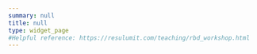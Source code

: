 ```yaml
---
summary: null
title: null
type: widget_page
#Helpful reference: https://resulumit.com/teaching/rbd_workshop.html
---
```


